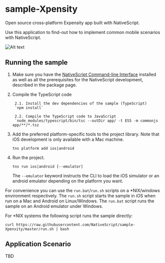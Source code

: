 # sample-Xpensity
Open source cross-platform Expensity app built with NativeScript.

Use this application to find-out how to implement common mobile scenarios with NativeScript.

![Alt text](https://www.nativescript.org/images/default-source/default-album/expensity-overview.png "Optional title")

## Running the sample

1. Make sure you have the [NativeScript Command-line Interface](https://www.npmjs.com/package/nativescript) installed as well as all the prerequisites for the NativeScript development, described in the package page.
2. Compile the TypeScript code
        
        2.1. Install the dev dependencies of the sample (TypeScript)
        `npm install`

        2.2. Compile the TypeScript code to JavaScript
        `node_modules/typescript/bin/tsc --outDir app/ -t ES5 -m commonjs app/**/*.tsz

3. Add the preferred platform-specific tools to the project library. Note that iOS development is only available with a Mac machine.

    `tns platform add ios|android`

4. Run the project.

    `tns run ios|android [--emulator]`

    The `--emulator` keyword instructs the CLI to load the iOS simulator or an android emulator depending on the platform you want.


For convenience you can use the `run.bat`/`run.sh` scripts on a \*NIX/windows environment respectively. The `run.sh` script starts the sample in iOS when run on a Mac and Android on Linux/Windows. The `run.bat` script runs the sample on an Android emulator under Windows.

For \*NIX systems the following script runs the sample directly:

`curl https://raw.githubusercontent.com/NativeScript/sample-Xpensity/master/run.sh | bash`


## Application Scenario
TBD
